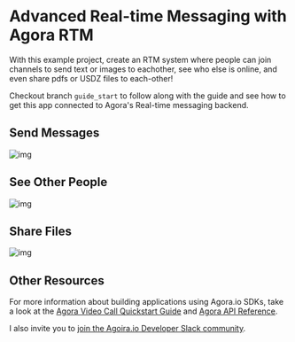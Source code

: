# Advanced Real-time Messaging with Agora RTM

With this example project, create an RTM system where people can join channels to send text or images to eachother, see who else is online, and even share pdfs or USDZ files to each-other!

Checkout branch `guide_start` to follow along with the guide and see how to get this app connected to Agora's Real-time messaging backend.

## Send Messages

![img](https://cdn-images-1.medium.com/max/800/1*6hUGTR7gciNXSXVOUh8MmA.png)

## See Other People

![img](https://cdn-images-1.medium.com/max/1200/1*dNTBgNrLKGsND8t7HZYntw.png)

## Share Files

![img](https://cdn-images-1.medium.com/max/800/1*rgIrTaWyVhT9RlfOzNmLqA.png)

## Other Resources

For more information about building applications using Agora.io SDKs, take a look at the [Agora Video Call Quickstart Guide](https://docs.agora.io/en/Video/start_call_ios?platform=iOS&utm_source=medium&utm_medium=blog&utm_campaign=real-time-messaging-video-dynamic-channels) and [Agora API Reference](https://docs.agora.io/en/Video/API%20Reference/oc/docs/headers/Agora-Objective-C-API-Overview.html?utm_source=medium&utm_medium=blog&utm_campaign=real-time-messaging-video-dynamic-channels).

I also invite you to [join the Agoira.io Developer Slack community](http://bit.ly/2IWexJQ).
